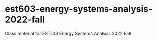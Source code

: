 # est603-energy-systems-analysis-2022-fall
Class material for EST603 Energy Systems Analysis 2022 Fall
